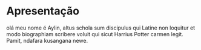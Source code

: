 # Apresentação
olá meu nome é Aylin, altus schola sum discipulus qui Latine non loquitur et modo biographiam scribere voluit qui sicut Harrius Potter carmen legit. Pamit, ndafara kusangana newe.

